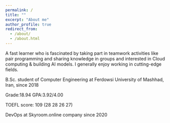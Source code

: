 ```yaml
---
permalink: /
title: ""
excerpt: "About me"
author_profile: true
redirect_from: 
  - /about/
  - /about.html
---
```


A fast learner who is fascinated by taking part in teamwork activities like pair programming and sharing knowledge in groups and interested in Cloud computing & building AI models. I generally enjoy working in cutting-edge fields.

B.Sc. student of Computer Engineering at Ferdowsi University of Mashhad, Iran, since 2018 

  Grade:18.94 GPA:3.92/4.00
  
  TOEFL score: 109 (28 28 26 27)

DevOps at Skyroom.online company since 2020


<!-- ![Editing a markdown file for a talk](/images/sci_tech.png) -->
